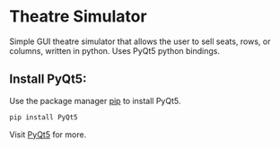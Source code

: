 # Theatre Simulator

Simple GUI theatre simulator that allows the user to sell seats, rows, or columns, written in python. 
Uses PyQt5 python bindings.

## Install PyQt5:
Use the package manager [pip](https://pip.pypa.io/en/stable/) to install PyQt5.
```bash
pip install PyQt5
```
Visit [PyQt5](https://pypi.org/project/PyQt5/) for more.
